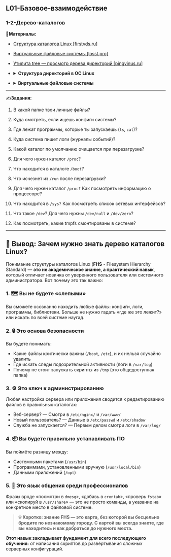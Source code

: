 ## L01-Базовое-взаимодействие

### 1-2-Дерево-каталогов

📗**Материалы:**
- [Структура каталогов Linux [firstvds.ru]](https://firstvds.ru/technology/linux-directories-structure)
- [Виртуальные файловые системы [losst.pro]](https://losst.pro/virtualnye-fajlovye-sistemy)
- [Утилита tree — просмотр дерева директорий [pingvinus.ru]](https://pingvinus.ru/note/tree)
- <details>
  <summary><b>Структура директорий в ОС Linux</b></summary>

    **`/` (корень)** – главная директория, откуда начинается вся файловая система.

    **`/bin`** – содержит основные исполняемые файлы, такие как `ls`, `cat`, `cp`.

    **`/sbin`** – системные утилиты, например `fdisk`, `iptables`, используемые администратором.

    ---

    **`/boot`** – файлы загрузки системы:

    - `vmlinuz` – ядро Linux.

    - `initrd.img` – временная файловая система для загрузки.

    - `grub/` – конфигурация загрузчика GRUB.

    ---

    **`/etc`** – конфигурационные файлы системы:

    - `passwd` – список пользователей.

    - `shadow` – зашифрованные пароли.

    - `hostname` – имя хоста.

    - `hosts` – локальные соответствия IP и доменов.

    - `network/` – настройки сети.

    - `ssh/` – конфигурация SSH.

    ---

    **`/home`** – домашние каталоги пользователей:

    - `user1/` – папка пользователя user1.

    - `user2/` – папка пользователя user2.

    **`/lib`** – библиотеки для `/bin` и `/sbin`, а также модули ядра в `lib/modules`.

    **`/media`** – автоматическое монтирование внешних носителей (USB, CD-ROM).

    **`/mnt`** – точка монтирования для временных операций.

    **`/opt`** – директория для дополнительного ПО, установленного вручную.

    **`/root`** – домашняя папка суперпользователя root.

    ---
    
    **`/srv`** – данные сервисов, например:

    - `ftp/` – файлы FTP-сервера.

    - `http/` – файлы веб-сервера.

    ---

    **`/usr`** – системные файлы:

    - `/usr/bin` – дополнительные утилиты (`awk`, `sed`, `vim`).

    - `/usr/lib` – библиотеки для `/usr/bin`.

    - `/usr/local` – программы, установленные вручную.

    - `/usr/share` – общие данные (документация, иконки).

    ---
    
    **`/var`** – переменные данные (логи, кэш, временные файлы):

    - `/var/log` – журналы системы и приложений (`syslog`, `auth.log`).

    - `/var/tmp` – временные файлы, сохраняющиеся после перезагрузки.

    - `/var/www` – файлы веб-серверов (Apache, Nginx)
</details>

- <details>
  <summary><b>Виртуальные файловые системы</b></summary>

    **Виртуальные файловые системы** — используются для хранения временной информации в памяти.

    **tmpfs** – временная файловая система, создаваемая в RAM для динамических данных (например, **/tmp** и **/run**). Проверить с помощью `mount | grep tmpfs`.

    **/run** – хранит данные процессов и сервисов, доступно с раннего этапа загрузки. Пример: PID-файлы (`/run/sshd.pid`).

    **/proc (procfs)** – виртуальная файловая система для взаимодействия с ядром ОС, например, информация о процессах (`/proc/[PID]`), процессоре (`/proc/cpuinfo`).

    **/sys (sysfs)** – предоставляет доступ к информации об устройствах, драйверах и подсистемах, например, сетевых интерфейсах (`/sys/class/net`).

    **/dev (devtmpfs)** – создаёт файлы устройств, например, для дисков (`/dev/sda`) или виртуальных устройств (`/dev/null`, `/dev/zero`, `/dev/random`).

    **/dev/shm** – временная файловая система в RAM, используется для обмена данными между процессами или кэширования.

---

✍️**Задания:**

1. В какой папке твои личные файлы?

2. Куда смотреть, если ищешь конфиги системы?

3. Где лежат программы, которые ты запускаешь (`ls`, `cat`)?

4. Куда система пишет логи (журналы событий)?

5. Какой каталог по умолчанию очищается при перезагрузке?

6. Для чего нужен каталог `/proc`?

7. Что находится в каталоге `/boot`?

8. Что исчезнет из `/run` после перезагрузки?

9. Для чего нужен каталог `/proc?` Как посмотреть информацию о процессоре?

10. Что находится в `/sys?` Как посмотреть список сетевых интерфейсов?

11. Что такое `/dev`? Для чего нужны `/dev/null` и `/dev/zero`?

12. Как посмотреть, какие tmpfs смонтированы в системе?

---

## 🎯 **Вывод: Зачем нужно знать дерево каталогов Linux?**

Понимание структуры каталогов Linux (**FHS** - Filesystem Hierarchy Standard) — **это не академическое знание, а практический навык**, который отличает новичка от уверенного пользователя или системного администратора. Вот почему это так важно:

### 1. 🗺️ **Вы не будете «слепыми»**
Вы сможете осознанно находить любые файлы: конфиги, логи, программы, библиотеки. Больше не нужно гадать «где же это лежит?» или искать по всей системе наугад.

### 2. 🔒 **Это основа безопасности**
Вы будете понимать:
- Какие файлы критически важны (`/boot`, `/etc`), и их нельзя случайно удалить
- Где искать следы подозрительной активности (логи в `/var/log`)
- Почему не стоит запускать скрипты из `/tmp` (это общедоступная папка)

### 3. ⚙️ **Это ключ к администрированию**
Любая настройка сервера или приложения сводится к редактированию файлов в правильных каталогах:
- Веб-сервер? — Смотри в `/etc/nginx/` и `/var/www/`
- Новый пользователь? — Данные в `/etc/passwd` и `/etc/shadow`
- Служба не запускается? — Первым делом смотри логи в `/var/log/`

### 4. 📦 **Вы будете правильно устанавливать ПО**
Вы поймёте разницу между:
- Системными пакетами (`/usr/bin`)
- Программами, установленными вручную (`/usr/local/bin`)
- Данными приложений (`/opt`)

### 5. 💬 **Это язык общения среди профессионалов**
Фразы вроде «посмотри в `dmesg`», «добавь в `crontab`», «проверь `fstab`» или «скопируй в `/usr/share`» — это не просто команды, а указание на конкретное место в файловой системе.

> **💡 Коротко: знание FHS — это карта, без которой вы бесцельно бродите по незнакомому городу. С картой вы всегда знаете, где вы находитесь и как добраться до нужного места.**

**Этот навык закладывает фундамент для всего последующего обучения:** от написания скриптов до развёртывания сложных серверных конфигураций.